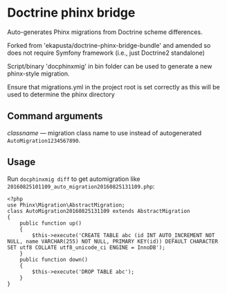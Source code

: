 Doctrine phinx bridge
============================

Auto-generates Phinx migrations from Doctrine scheme differences. 

Forked from 'ekapusta/doctrine-phinx-bridge-bundle' and amended so does not require Symfony framework (i.e., just Doctrine2 standalone)

Script/binary 'docphinxmig' in bin folder can be used to generate a new phinx-style migration.

Ensure that migrations.yml in the project root is set correctly as this will be used to determine the phinx directory

Command arguments
-----------------

*classname* — migration class name to use instead of autogenerated `AutoMigration1234567890`.

Usage
-----

Run `docphinxmig diff` to get automigration like `20160825101109_auto_migration20160825131109.php`:

    <?php
    use Phinx\Migration\AbstractMigration;
    class AutoMigration20160825131109 extends AbstractMigration
    {
        public function up()
        {
            $this->execute('CREATE TABLE abc (id INT AUTO_INCREMENT NOT NULL, name VARCHAR(255) NOT NULL, PRIMARY KEY(id)) DEFAULT CHARACTER SET utf8 COLLATE utf8_unicode_ci ENGINE = InnoDB');
        }
        public function down()
        {
            $this->execute('DROP TABLE abc');
        }
    }